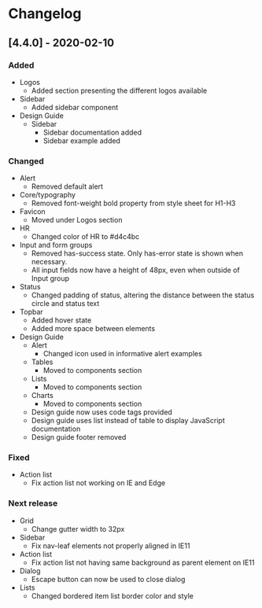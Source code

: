 # Changelog

## [4.4.0] - 2020-02-10

### Added
 - Logos
   - Added section presenting the different logos available
 - Sidebar
   - Added sidebar component
 - Design Guide
   - Sidebar
     - Sidebar documentation added
     - Sidebar example added

### Changed
 - Alert
   - Removed default alert
 - Core/typography
   - Removed font-weight bold property from style sheet for H1-H3
 - Favicon
   - Moved under Logos section
 - HR
   - Changed color of HR to #d4c4bc
 - Input and form groups
   - Removed has-success state. Only has-error state is shown when necessary.
   - All input fields now have a height of 48px, even when outside of Input group
 - Status
   - Changed padding of status, altering the distance between the status circle and status text
 - Topbar
   - Added hover state
   - Added more space between elements
 - Design Guide
   - Alert
     - Changed icon used in informative alert examples
   - Tables
     - Moved to components section
   - Lists
     - Moved to components section
   - Charts
     - Moved to components section
   - Design guide now uses code tags provided
   - Design guide uses list instead of table to display JavaScript documentation
   - Design guide footer removed

### Fixed
 - Action list
   - Fix action list not working on IE and Edge


### Next release
 - Grid
   - Change gutter width to 32px
 - Sidebar
   - Fix nav-leaf elements not properly aligned in IE11
 - Action list
   - Fix action list not having same background as parent element on IE11
 - Dialog
   - Escape button can now be used to close dialog
 - Lists
   - Changed bordered item list border color and style
